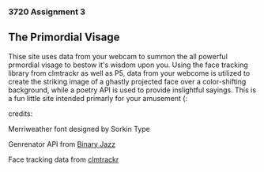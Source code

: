 ### 3720 Assignment 3

## The Primordial Visage

Thise site uses data from your webcam to summon the all powerful prmordial visage to bestow it's wisdom upon you. Using the face tracking library from clmtrackr as well as P5, data from your webcome is utilized to create the striking image of a ghastly projected face over a color-shifting background, while a poetry API is used to provide inslightful sayings. This is a fun little site intended primarly for your amusement (:


credits: 

Merriweather font designed by Sorkin Type

Genrenator API from [Binary Jazz](https://binaryjazz.us/genrenator-api/)

Face tracking data from [clmtrackr](https://github.com/auduno/clmtrackr)